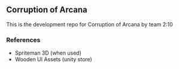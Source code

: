 ## Corruption of Arcana ##

This is the development repo for Corruption of Arcana by team 2:10

### References ###
- Spriteman 3D (when used)
- Wooden UI Assets (unity store)
